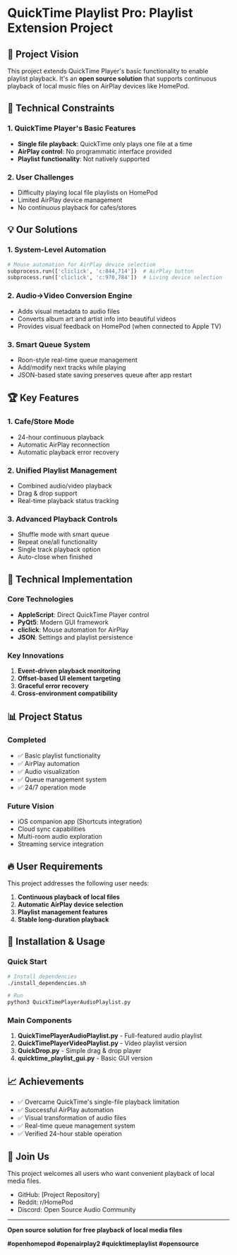 # QuickTime Playlist Pro: Playlist Extension Project

## 🎯 Project Vision

This project extends QuickTime Player's basic functionality to enable playlist playback. It's an **open source solution** that supports continuous playback of local music files on AirPlay devices like HomePod.

## 🚫 Technical Constraints

### 1. QuickTime Player's Basic Features
- **Single file playback**: QuickTime only plays one file at a time
- **AirPlay control**: No programmatic interface provided
- **Playlist functionality**: Not natively supported

### 2. User Challenges
- Difficulty playing local file playlists on HomePod
- Limited AirPlay device management
- No continuous playback for cafes/stores

## 💡 Our Solutions

### 1. System-Level Automation
```python
# Mouse automation for AirPlay device selection
subprocess.run(['cliclick', 'c:844,714'])  # AirPlay button
subprocess.run(['cliclick', 'c:970,784'])  # Living device selection
```

### 2. Audio→Video Conversion Engine
- Adds visual metadata to audio files
- Converts album art and artist info into beautiful videos
- Provides visual feedback on HomePod (when connected to Apple TV)

### 3. Smart Queue System
- Roon-style real-time queue management
- Add/modify next tracks while playing
- JSON-based state saving preserves queue after app restart

## 🏆 Key Features

### 1. Cafe/Store Mode
- 24-hour continuous playback
- Automatic AirPlay reconnection
- Automatic playback error recovery

### 2. Unified Playlist Management
- Combined audio/video playback
- Drag & drop support
- Real-time playback status tracking

### 3. Advanced Playback Controls
- Shuffle mode with smart queue
- Repeat one/all functionality
- Single track playback option
- Auto-close when finished

## 🔧 Technical Implementation

### Core Technologies
- **AppleScript**: Direct QuickTime Player control
- **PyQt5**: Modern GUI framework
- **cliclick**: Mouse automation for AirPlay
- **JSON**: Settings and playlist persistence

### Key Innovations
1. **Event-driven playback monitoring**
2. **Offset-based UI element targeting**
3. **Graceful error recovery**
4. **Cross-environment compatibility**

## 📊 Project Status

### Completed
- ✅ Basic playlist functionality
- ✅ AirPlay automation
- ✅ Audio visualization
- ✅ Queue management system
- ✅ 24/7 operation mode

### Future Vision
- iOS companion app (Shortcuts integration)
- Cloud sync capabilities
- Multi-room audio exploration
- Streaming service integration

## 🔥 User Requirements

This project addresses the following user needs:

1. **Continuous playback of local files**
2. **Automatic AirPlay device selection**
3. **Playlist management features**
4. **Stable long-duration playback**

## 🚀 Installation & Usage

### Quick Start
```bash
# Install dependencies
./install_dependencies.sh

# Run
python3 QuickTimePlayerAudioPlaylist.py
```

### Main Components
1. **QuickTimePlayerAudioPlaylist.py** - Full-featured audio playlist
2. **QuickTimePlayerVideoPlaylist.py** - Video playlist version
3. **QuickDrop.py** - Simple drag & drop player
4. **quicktime_playlist_gui.py** - Basic GUI version

## 📈 Achievements

- ✅ Overcame QuickTime's single-file playback limitation
- ✅ Successful AirPlay automation
- ✅ Visual transformation of audio files
- ✅ Real-time queue management system
- ✅ Verified 24-hour stable operation

## 🤝 Join Us

This project welcomes all users who want convenient playback of local media files.

- GitHub: [Project Repository]
- Reddit: r/HomePod
- Discord: Open Source Audio Community

---

**Open source solution for free playback of local media files**

**#openhomepod #openairplay2 #quicktimeplaylist #opensource**